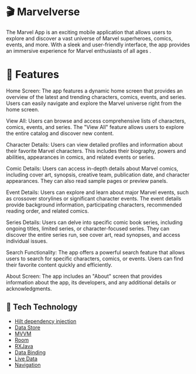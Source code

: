 # :clapper: Marvelverse
The Marvel App is an exciting mobile application that allows users to explore and discover a vast universe of Marvel superheroes, comics, events, and more. With a sleek and user-friendly interface, the app provides an immersive experience for Marvel enthusiasts of all ages .
# 📘 Features
Home Screen: The app features a dynamic home screen that provides an overview of the latest and trending characters, comics, events, and series. Users can easily navigate and explore the Marvel universe right from the home screen.

View All: Users can browse and access comprehensive lists of characters, comics, events, and series. The "View All" feature allows users to explore the entire catalog and discover new content.

Character Details: Users can view detailed profiles and information about their favorite Marvel characters. This includes their biography, powers and abilities, appearances in comics, and related events or series.

Comic Details: Users can access in-depth details about Marvel comics, including cover art, synopsis, creative team, publication date, and character appearances. They can also read sample pages or preview panels.

Event Details: Users can explore and learn about major Marvel events, such as crossover storylines or significant character events. The event details provide background information, participating characters, recommended reading order, and related comics.

Series Details: Users can delve into specific comic book series, including ongoing titles, limited series, or character-focused series. They can discover the entire series run, see cover art, read synopses, and access individual issues.

Search Functionality: The app offers a powerful search feature that allows users to search for specific characters, comics, or events. Users can find their favorite content quickly and efficiently.

About Screen: The app includes an "About" screen that provides information about the app, its developers, and any additional details or acknowledgments.
## :rocket: Tech Technology
- [Hilt dependency injection](https://developer.android.com/training/dependency-injection/hilt-android)
- [Data Store](https://developer.android.com/jetpack/androidx/releases/datastore)
- [MVVM](https://www.geeksforgeeks.org/android-build-a-movie-app-using-retrofit-and-mvvm-architecture-with-kotlin/)
- [Room](https://developer.android.com/jetpack/androidx/releases/room)
- [RXJava](https://reactivex.io/)
- [Data Binding](https://developer.android.com/codelabs/android-databinding#0)
- [Live Data](https://developer.android.com/topic/libraries/architecture/livedata)
- [Navigation](https://developer.android.com/jetpack/androidx/releases/navigation)

